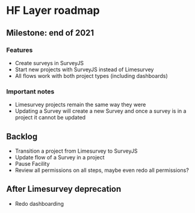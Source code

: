 # HF Layer roadmap

## Milestone: end of 2021

### Features
- Create surveys in SurveyJS
- Start new projects with SurveyJS instead of Limesurvey
- All flows work with both project types (including dashboards)

### Important notes
- Limesurvey projects remain the same way they were
- Updating a Survey will create a new Survey and once a survey is in a project it cannot be updated

## Backlog
- Transition a project from Limesurvey to SurveyJS
- Update flow of a Survey in a project
- Pause Facility
- Review all permissions on all steps, maybe even redo all permissions?

## After Limesurvey deprecation
- Redo dashboarding
